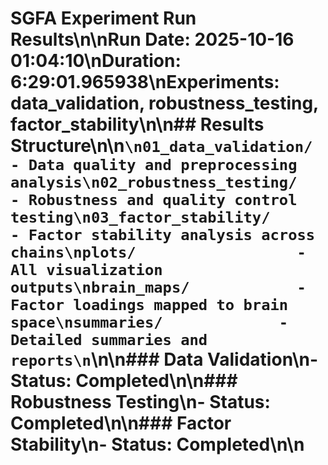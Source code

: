 # SGFA Experiment Run Results\n\n**Run Date:** 2025-10-16 01:04:10\n**Duration:** 6:29:01.965938\n**Experiments:** data_validation, robustness_testing, factor_stability\n\n## Results Structure\n\n```\n01_data_validation/     - Data quality and preprocessing analysis\n02_robustness_testing/     - Robustness and quality control testing\n03_factor_stability/        - Factor stability analysis across chains\nplots/                  - All visualization outputs\nbrain_maps/            - Factor loadings mapped to brain space\nsummaries/             - Detailed summaries and reports\n```\n\n### Data Validation\n- Status: Completed\n\n### Robustness Testing\n- Status: Completed\n\n### Factor Stability\n- Status: Completed\n\n